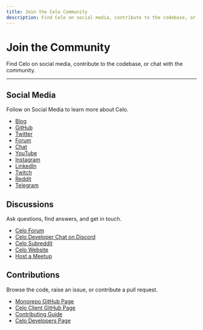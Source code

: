 ```yaml
---
title: Join the Celo Community
description: Find Celo on social media, contribute to the codebase, or chat with the community.
---
```


# Join the Community

Find Celo on social media, contribute to the codebase, or chat with the community.

---

## Social Media

Follow on Social Media to learn more about Celo.

- [Blog](https://medium.com/celoOrg)
- [GitHub](https://github.com/celo-org/celo-monorepo)
- [Twitter](https://twitter.com/CeloOrg)
- [Forum](https://forum.celo.org/)
- [Chat](https://discord.gg/6yWMkgM)
- [YouTube](https://youtube.com/channel/UCCZgos_YAJSXm5QX5D5Wkcw)
- [Instagram](https://www.instagram.com/celoorg/)
- [LinkedIn](https://www.linkedin.com/company/celoOrg/)
- [Twitch](https://www.twitch.tv/celoorg)
- [Reddit](https://www.reddit.com/r/celo/)
- [Telegram](https://t.me/celoplatform)

## Discussions

Ask questions, find answers, and get in touch.

- [Celo Forum](https://forum.celo.org/)
- [Celo Developer Chat on Discord](https://chat.celo.org/)
- [Celo Subreddit](https://www.reddit.com/r/celo/)
- [Celo Website](https://celo.org/developers)
- [Host a Meetup](https://airtable.com/shrTCM7LddTxOm3r6)

## Contributions

Browse the code, raise an issue, or contribute a pull request.

- [Monorepo GitHub Page](https://github.com/celo-org/celo-monorepo)
- [Celo Client GitHub Page](https://github.com/celo-org/celo-blockchain)
- [Contributing Guide](https://docs.celo.org/community/contributing)
- [Celo Developers Page](https://celo.org/developers)
